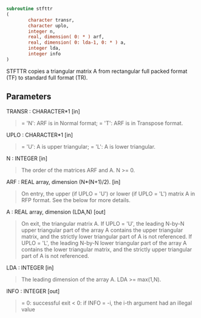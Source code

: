 ```fortran
subroutine stfttr
(
        character transr,
        character uplo,
        integer n,
        real, dimension( 0: * ) arf,
        real, dimension( 0: lda-1, 0: * ) a,
        integer lda,
        integer info
)
```

STFTTR copies a triangular matrix A from rectangular full packed
format (TF) to standard full format (TR).

## Parameters
TRANSR : CHARACTER*1 [in]
> = 'N':  ARF is in Normal format;
> = 'T':  ARF is in Transpose format.

UPLO : CHARACTER*1 [in]
> = 'U':  A is upper triangular;
> = 'L':  A is lower triangular.

N : INTEGER [in]
> The order of the matrices ARF and A. N >= 0.

ARF : REAL array, dimension (N*(N+1)/2). [in]
> On entry, the upper (if UPLO = 'U') or lower (if UPLO = 'L')
> matrix A in RFP format. See the  below for more
> details.

A : REAL array, dimension (LDA,N) [out]
> On exit, the triangular matrix A.  If UPLO = 'U', the
> leading N-by-N upper triangular part of the array A contains
> the upper triangular matrix, and the strictly lower
> triangular part of A is not referenced.  If UPLO = 'L', the
> leading N-by-N lower triangular part of the array A contains
> the lower triangular matrix, and the strictly upper
> triangular part of A is not referenced.

LDA : INTEGER [in]
> The leading dimension of the array A.  LDA >= max(1,N).

INFO : INTEGER [out]
> = 0:  successful exit
> < 0:  if INFO = -i, the i-th argument had an illegal value

